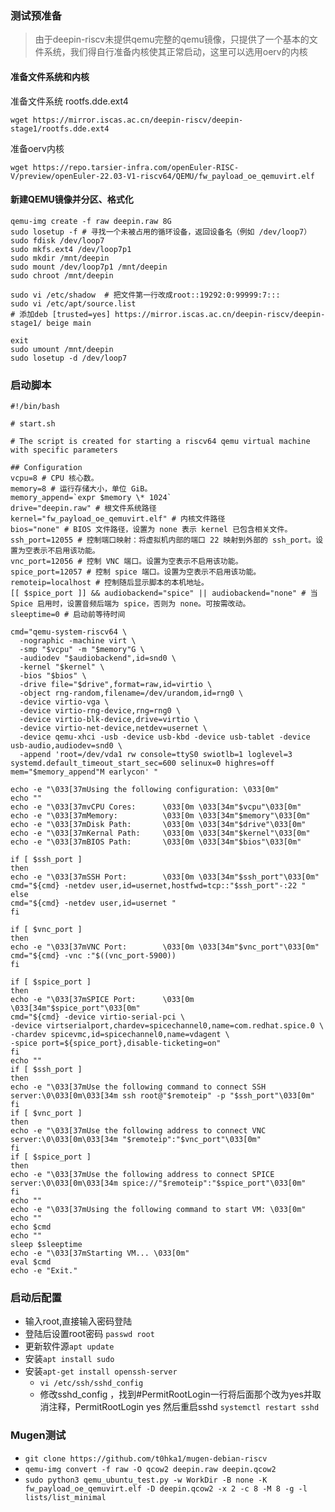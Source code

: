 ### 测试预准备
> 由于deepin-riscv未提供qemu完整的qemu镜像，只提供了一个基本的文件系统，我们得自行准备内核使其正常启动，这里可以选用oerv的内核
#### 准备文件系统和内核
准备文件系统 rootfs.dde.ext4

`wget https://mirror.iscas.ac.cn/deepin-riscv/deepin-stage1/rootfs.dde.ext4`

准备oerv内核

`wget https://repo.tarsier-infra.com/openEuler-RISC-V/preview/openEuler-22.03-V1-riscv64/QEMU/fw_payload_oe_qemuvirt.elf`
#### 新建QEMU镜像并分区、格式化
```
qemu-img create -f raw deepin.raw 8G
sudo losetup -f # 寻找一个未被占用的循环设备，返回设备名（例如 /dev/loop7）
sudo fdisk /dev/loop7
sudo mkfs.ext4 /dev/loop7p1
sudo mkdir /mnt/deepin
sudo mount /dev/loop7p1 /mnt/deepin
sudo chroot /mnt/deepin
```

```
sudo vi /etc/shadow  # 把文件第一行改成root::19292:0:99999:7:::
sudo vi /etc/apt/source.list 
# 添加deb [trusted=yes] https://mirror.iscas.ac.cn/deepin-riscv/deepin-stage1/ beige main
```

```
exit 
sudo umount /mnt/deepin
sudo losetup -d /dev/loop7
```

### 启动脚本
```
#!/bin/bash

# start.sh

# The script is created for starting a riscv64 qemu virtual machine with specific parameters

## Configuration
vcpu=8 # CPU 核心数。
memory=8 # 运行存储大小，单位 GiB。
memory_append=`expr $memory \* 1024`
drive="deepin.raw" # 根文件系统路径
kernel="fw_payload_oe_qemuvirt.elf" # 内核文件路径
bios="none" # BIOS 文件路径，设置为 none 表示 kernel 已包含相关文件。
ssh_port=12055 # 控制端口映射：将虚拟机内部的端口 22 映射到外部的 ssh_port。设置为空表示不启用该功能。
vnc_port=12056 # 控制 VNC 端口。设置为空表示不启用该功能。
spice_port=12057 # 控制 spice 端口。设置为空表示不启用该功能。
remoteip=localhost # 控制随后显示脚本的本机地址。
[[ $spice_port ]] && audiobackend="spice" || audiobackend="none" # 当 Spice 启用时，设置音频后端为 spice，否则为 none。可按需改动。
sleeptime=0 # 启动前等待时间

cmd="qemu-system-riscv64 \
  -nographic -machine virt \
  -smp "$vcpu" -m "$memory"G \
  -audiodev "$audiobackend",id=snd0 \
  -kernel "$kernel" \
  -bios "$bios" \
  -drive file="$drive",format=raw,id=virtio \
  -object rng-random,filename=/dev/urandom,id=rng0 \
  -device virtio-vga \
  -device virtio-rng-device,rng=rng0 \
  -device virtio-blk-device,drive=virtio \
  -device virtio-net-device,netdev=usernet \
  -device qemu-xhci -usb -device usb-kbd -device usb-tablet -device usb-audio,audiodev=snd0 \
  -append 'root=/dev/vda1 rw console=ttyS0 swiotlb=1 loglevel=3 systemd.default_timeout_start_sec=600 selinux=0 highres=off mem="$memory_append"M earlycon' "

echo -e "\033[37mUsing the following configuration: \033[0m"
echo ""
echo -e "\033[37mvCPU Cores:      \033[0m \033[34m"$vcpu"\033[0m"
echo -e "\033[37mMemory:          \033[0m \033[34m"$memory"\033[0m"
echo -e "\033[37mDisk Path:       \033[0m \033[34m"$drive"\033[0m"
echo -e "\033[37mKernal Path:     \033[0m \033[34m"$kernel"\033[0m"
echo -e "\033[37mBIOS Path:       \033[0m \033[34m"$bios"\033[0m"

if [ $ssh_port ]
then
echo -e "\033[37mSSH Port:        \033[0m \033[34m"$ssh_port"\033[0m"
cmd="${cmd} -netdev user,id=usernet,hostfwd=tcp::"$ssh_port"-:22 "
else
cmd="${cmd} -netdev user,id=usernet "
fi

if [ $vnc_port ]
then
echo -e "\033[37mVNC Port:        \033[0m \033[34m"$vnc_port"\033[0m"
cmd="${cmd} -vnc :"$((vnc_port-5900))
fi

if [ $spice_port ]
then
echo -e "\033[37mSPICE Port:      \033[0m \033[34m"$spice_port"\033[0m"
cmd="${cmd} -device virtio-serial-pci \
-device virtserialport,chardev=spicechannel0,name=com.redhat.spice.0 \
-chardev spicevmc,id=spicechannel0,name=vdagent \
-spice port=${spice_port},disable-ticketing=on"
fi
echo ""
if [ $ssh_port ]
then
echo -e "\033[37mUse the following command to connect SSH server:\0\033[0m\033[34m ssh root@"$remoteip" -p "$ssh_port"\033[0m"
fi
if [ $vnc_port ]
then
echo -e "\033[37mUse the following address to connect VNC server:\0\033[0m\033[34m "$remoteip":"$vnc_port"\033[0m"
fi
if [ $spice_port ]
then
echo -e "\033[37mUse the following address to connect SPICE server:\0\033[0m\033[34m spice://"$remoteip":"$spice_port"\033[0m"
fi
echo ""
echo -e "\033[37mUsing the following command to start VM: \033[0m"
echo ""
echo $cmd
echo ""
sleep $sleeptime
echo -e "\033[37mStarting VM... \033[0m"
eval $cmd
echo -e "Exit."
```

### 启动后配置
- 输入root,直接输入密码登陆
- 登陆后设置root密码 `passwd root`
- 更新软件源`apt update`
- 安装`apt install sudo`
- 安装`apt-get install openssh-server`
	- `vi /etc/ssh/sshd_config`
	- 修改sshd_config ，找到#PermitRootLogin一行将后面那个改为yes并取消注释，PermitRootLogin yes 然后重启sshd `systemctl restart sshd`


### Mugen测试
- `git clone https://github.com/t0hka1/mugen-debian-riscv`
- `qemu-img convert -f raw -O qcow2 deepin.raw deepin.qcow2`
- `sudo python3 qemu_ubuntu_test.py -w WorkDir -B none -K fw_payload_oe_qemuvirt.elf -D deepin.qcow2 -x 2 -c 8 -M 8 -g -l lists/list_minimal`
